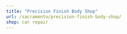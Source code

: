 ```yaml
---
title: "Precision Finish Body Shop"
url: /sacramento/precision-finish-body-shop/
shop: car repair
---
```

